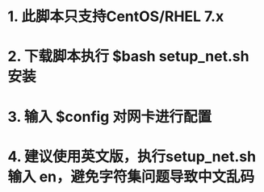 # 1. 此脚本只支持CentOS/RHEL 7.x
# 2. 下载脚本执行 $bash setup_net.sh 安装
# 3. 输入 $config 对网卡进行配置
# 4. 建议使用英文版，执行setup_net.sh 输入 en，避免字符集问题导致中文乱码
